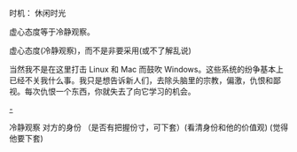 
时机：
休闲时光

虚心态度等于冷静观察。

虚心态度(冷静观察)，而不是非要采用(或不了解乱说)

当然我不是在这里打击 Linux 和 Mac 而鼓吹 Windows。这些系统的纷争基本上已经不关我什么事。我只是想告诉新人们，去除头脑里的宗教，偏激，仇恨和鄙视。每次仇恨一个东西，你就失去了向它学习的机会。

[-](https://web.archive.org/web/20170308073446/http://www.yinwang.org/blog-cn/2013/03/07/linux-windows-mac)

冷静观察 对方的身份 （是否有把握份寸，可下套）(看清身份和他的价值观) (觉得他要下套)

